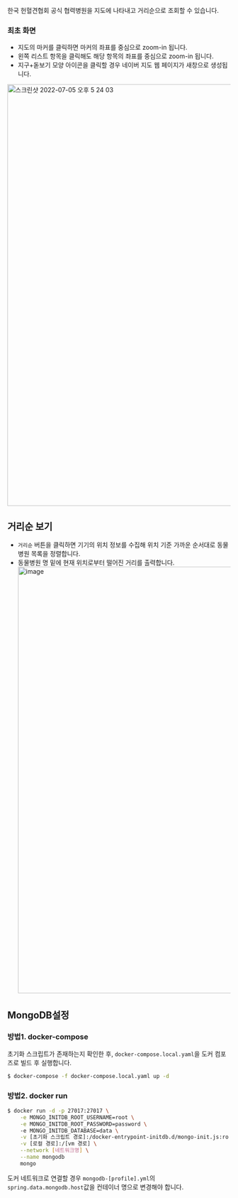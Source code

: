 한국 헌혈견협회 공식 협력병원을 지도에 나타내고 거리순으로 조회할 수 있습니다.

### 최초 화면
- 지도의 마커를 클릭하면 마커의 좌표를 중심으로 zoom-in 됩니다.
- 왼쪽 리스트 항목을 클릭해도 해당 항목의 좌표를 중심으로 zoom-in 됩니다.
- 지구+돋보기 모양 아이콘을 클릭할 경우 네이버 지도 웹 페이지가 새창으로 생성됩니다.

<img width="950" alt="스크린샷 2022-07-05 오후 5 24 03" src="https://user-images.githubusercontent.com/66243183/177284482-3ea093a9-a9c8-4f7f-a383-a98abd8e36a2.png">

## 거리순 보기
- `거리순` 버튼을 클릭하면 기기의 위치 정보를 수집해 위치 기준 가까운 순서대로 동물병원 목록을 정렬합니다.
- 동물병원 명 밑에 현재 위치로부터 떨어진 거리를 출력합니다.
  <img width="961" alt="image" src="https://user-images.githubusercontent.com/66243183/177285399-533a7195-e25b-4e9d-a86b-8671d999588f.png">


## MongoDB설정

### 방법1. docker-compose
초기화 스크립트가 존재하는지 확인한 후, `docker-compose.local.yaml`을 도커 컴포즈로 빌드 후 실행합니다.
``` bash
$ docker-compose -f docker-compose.local.yaml up -d
```

### 방법2. docker run
``` bash
$ docker run -d -p 27017:27017 \
    -e MONGO_INITDB_ROOT_USERNAME=root \
    -e MONGO_INITDB_ROOT_PASSWORD=password \ 
    -e MONGO_INITDB_DATABASE=data \
    -v [초기화 스크립트 경로]:/docker-entrypoint-initdb.d/mongo-init.js:ro \
    -v [로컬 경로]:/[vm 경로] \
    --network [네트워크명] \
    --name mongodb 
    mongo
```
도커 네트워크로 연결할 경우 `mongodb-[profile].yml`의 `spring.data.mongodb.host`값을 컨테이너 명으로 변경해야 합니다.
